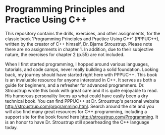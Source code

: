 Programming Principles and Practice Using C++
=============================================

This repository contains the drills, exercises, and other assignments, for the classic book 'Programming Principles and Practice Using C++' (PPPUC++), written by the creator of C++ himself, Dr. Bjarne Stroustrup. Please note there are no assignments in chapter 1. In addition, due to their subjective nature, the exercises for chapter 2 (p.55) are not included.

When I first started programming, I hopped around various languages, tutorials, and code camps, never really building a solid foundation. Looking back, my journey should have started right here with PPPUC++. This book is an invaluable resource for anyone interested in C++. It serves as both a guide for beginners, and a refresher for advanced programmers. Dr. Stroustrup wrote this book with great care and it is quite enjoyable to read. His humorous personality livens up what could have easily been a dry technical book. You can find PPPUC++ at Dr. Stroustrup's personal website http://stroustrup.com/programming.html. Search around the site and you will also find many great resources for C++ programming, including a support site for the book found here http://stroustrup.com/Programming. It is an honor to have Dr. Stroustrup still spearheading the C++ language today.
